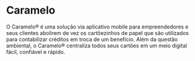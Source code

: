 # Caramelo

O Caramelo® é uma solução via aplicativo mobile para empreendedores e seus clientes abolirem de vez os cartõezinhos de papel que são utilizados para contabilizar créditos em troca de um benefício. Além da questão ambiental, o Caramelo® centraliza todos seus cartões em um meio digital fácil, confiável e rápido.
